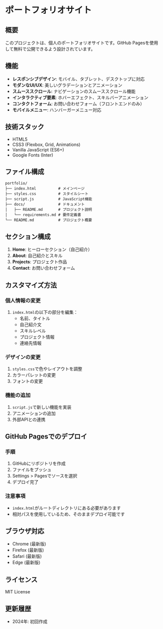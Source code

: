 # ポートフォリオサイト

## 概要
このプロジェクトは、個人のポートフォリオサイトです。GitHub Pagesを使用して無料で公開できるよう設計されています。

## 機能
- **レスポンシブデザイン**: モバイル、タブレット、デスクトップに対応
- **モダンなUI/UX**: 美しいグラデーションとアニメーション
- **スムーススクロール**: ナビゲーションのスムーススクロール機能
- **インタラクティブ要素**: ホバーエフェクト、スキルバーアニメーション
- **コンタクトフォーム**: お問い合わせフォーム（フロントエンドのみ）
- **モバイルメニュー**: ハンバーガーメニュー対応

## 技術スタック
- HTML5
- CSS3 (Flexbox, Grid, Animations)
- Vanilla JavaScript (ES6+)
- Google Fonts (Inter)

## ファイル構成
```
portfolio/
├── index.html          # メインページ
├── styles.css          # スタイルシート
├── script.js           # JavaScript機能
├── docs/               # ドキュメント
│   ├── README.md       # プロジェクト説明
│   └── requirements.md # 要件定義書
└── README.md           # プロジェクト概要
```

## セクション構成
1. **Home**: ヒーローセクション（自己紹介）
2. **About**: 自己紹介とスキル
3. **Projects**: プロジェクト作品
4. **Contact**: お問い合わせフォーム

## カスタマイズ方法

### 個人情報の変更
1. `index.html`の以下の部分を編集：
   - 名前、タイトル
   - 自己紹介文
   - スキルレベル
   - プロジェクト情報
   - 連絡先情報

### デザインの変更
1. `styles.css`で色やレイアウトを調整
2. カラーパレットの変更
3. フォントの変更

### 機能の追加
1. `script.js`で新しい機能を実装
2. アニメーションの追加
3. 外部APIとの連携

## GitHub Pagesでのデプロイ

### 手順
1. GitHubにリポジトリを作成
2. ファイルをプッシュ
3. Settings > Pagesでソースを選択
4. デプロイ完了

### 注意事項
- `index.html`がルートディレクトリにある必要があります
- 相対パスを使用しているため、そのままデプロイ可能です

## ブラウザ対応
- Chrome (最新版)
- Firefox (最新版)
- Safari (最新版)
- Edge (最新版)

## ライセンス
MIT License

## 更新履歴
- 2024年: 初回作成
